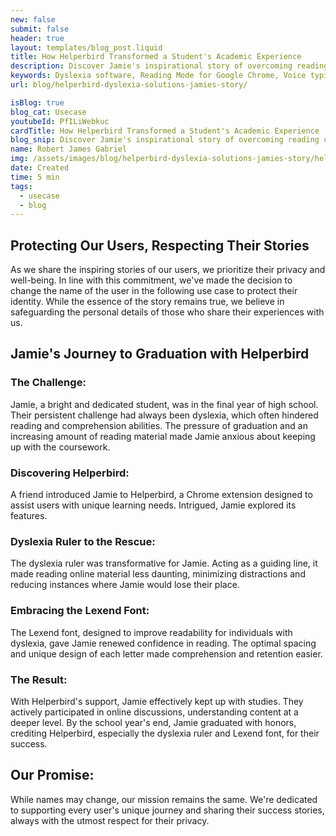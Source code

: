 ```yaml
---
new: false
submit: false
header: true
layout: templates/blog_post.liquid
title: How Helperbird Transformed a Student's Academic Experience
description: Discover Jamie's inspirational story of overcoming reading challenges with the help of Helperbird's innovative features. Learn how the dyslexia ruler and Lexend font made a significant difference, and our commitment to protecting user identities while sharing their successes.
keywords: Dyslexia software, Reading Mode for Google Chrome, Voice typing for Chrome, Text to speech for Chrome, text reader, Immersive Reader, dyslexia fonts, accessibility software, dyslexia software, Helperbird for Edge, Helperbird for Firefox, Helperbird for Chrome, Opendyslexic for Chrome, OpenDyslexic
url: blog/helperbird-dyslexia-solutions-jamies-story/

isBlog: true
blog_cat: Usecase
youtubeId: PfILiWebkuc
cardTitle: How Helperbird Transformed a Student's Academic Experience
blog_snip: Discover Jamie's inspirational story of overcoming reading challenges with the help of Helperbird's innovative features. Learn how the dyslexia ruler and Lexend font made a significant difference, and our commitment to protecting user identities while sharing their successes.
name: Robert James Gabriel
img: /assets/images/blog/helperbird-dyslexia-solutions-jamies-story/helperbird-ruler.png
date: Created
time: 5 min
tags: 
  - usecase
  - blog
---
```



## Protecting Our Users, Respecting Their Stories


As we share the inspiring stories of our users, we prioritize their privacy and well-being. In line with this commitment, we've made the decision to change the name of the user in the following use case to protect their identity. While the essence of the story remains true, we believe in safeguarding the personal details of those who share their experiences with us.

## Jamie's Journey to Graduation with Helperbird

### The Challenge:

Jamie, a bright and dedicated student, was in the final year of high school. Their persistent challenge had always been dyslexia, which often hindered reading and comprehension abilities. The pressure of graduation and an increasing amount of reading material made Jamie anxious about keeping up with the coursework.

### Discovering Helperbird:

A friend introduced Jamie to Helperbird, a Chrome extension designed to assist users with unique learning needs. Intrigued, Jamie explored its features.

### Dyslexia Ruler to the Rescue:

The dyslexia ruler was transformative for Jamie. Acting as a guiding line, it made reading online material less daunting, minimizing distractions and reducing instances where Jamie would lose their place.

### Embracing the Lexend Font:

The Lexend font, designed to improve readability for individuals with dyslexia, gave Jamie renewed confidence in reading. The optimal spacing and unique design of each letter made comprehension and retention easier.

### The Result:

With Helperbird's support, Jamie effectively kept up with studies. They actively participated in online discussions, understanding content at a deeper level. By the school year's end, Jamie graduated with honors, crediting Helperbird, especially the dyslexia ruler and Lexend font, for their success.

## Our Promise:

While names may change, our mission remains the same. We're dedicated to supporting every user's unique journey and sharing their success stories, always with the utmost respect for their privacy.
